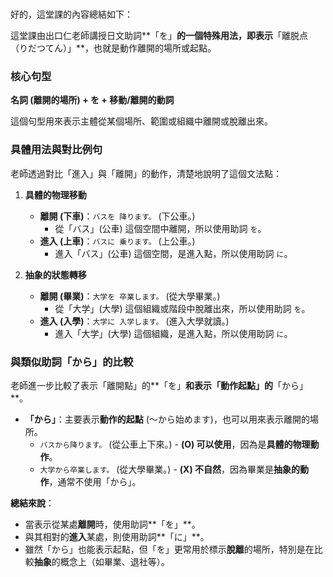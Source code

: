 </br>

好的，這堂課的內容總結如下：

這堂課由出口仁老師講授日文助詞**「を」**的一個特殊用法，即表示**「離脱点（りだつてん）」**，也就是動作離開的場所或起點。

### **核心句型**

**名詞 (離開的場所) + を + 移動/離開的動詞**

這個句型用來表示主體從某個場所、範圍或組織中離開或脫離出來。

### **具體用法與對比例句**

老師透過對比「進入」與「離開」的動作，清楚地說明了這個文法點：

1.  **具體的物理移動**
    *   **離開 (下車)**：`バスを 降ります。` (下公車。)
        *   從「バス」(公車) 這個空間中離開，所以使用助詞 `を`。
    *   **進入 (上車)**：`バスに 乗ります。` (上公車。)
        *   進入「バス」(公車) 這個空間，是進入點，所以使用助詞 `に`。

2.  **抽象的狀態轉移**
    *   **離開 (畢業)**：`大学を 卒業します。` (從大學畢業。)
        *   從「大学」(大學) 這個組織或階段中脫離出來，所以使用助詞 `を`。
    *   **進入 (入學)**：`大学に 入学します。` (進入大學就讀。)
        *   進入「大学」(大學) 這個組織，是進入點，所以使用助詞 `に`。

### **與類似助詞「から」的比較**

老師進一步比較了表示「離開點」的**「を」**和表示「動作起點」的**「から」**。

*   **「から」**：主要表示**動作的起點** (〜から始めます)，也可以用來表示離開的場所。
    *   `バスから降ります。` (從公車上下來。) - **(O) 可以使用**，因為是**具體的物理動作**。
    *   `大学から卒業します。` (從大學畢業。) - **(X) 不自然**，因為畢業是**抽象的動作**，通常不使用「から」。

**總結來說**：

*   當表示從某處**離開**時，使用助詞**「を」**。
*   與其相對的**進入**某處，則使用助詞**「に」**。
*   雖然「から」也能表示起點，但「を」更常用於標示**脫離**的場所，特別是在比較**抽象**的概念上（如畢業、退社等）。
</br>

